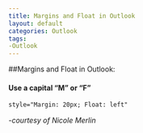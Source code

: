 ```yaml
---
title: Margins and Float in Outlook
layout: default
categories: Outlook
tags: 
-Outlook
---
```


##Margins and Float in Outlook:
####	  Use a capital “M” or “F”
	  
```html
style="Margin: 20px; Float: left"
```

<em>-courtesy of Nicole Merlin</em>